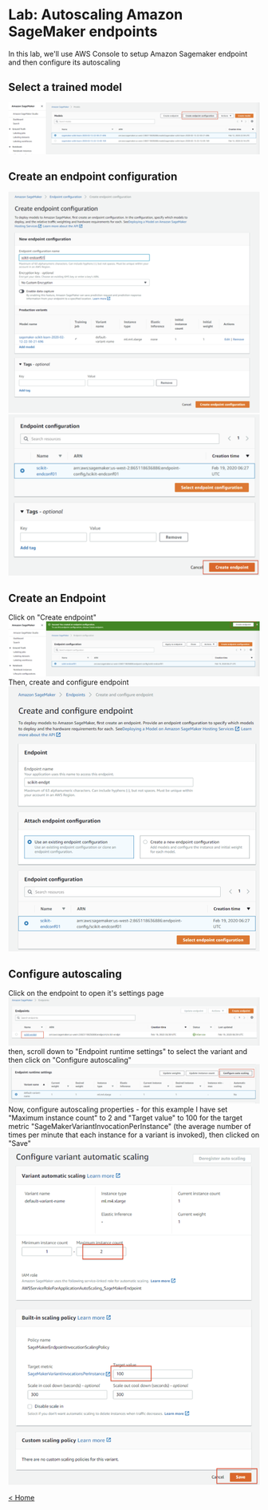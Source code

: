 # Lab: Autoscaling Amazon SageMaker endpoints

In this lab, we'll use AWS Console to setup Amazon Sagemaker endpoint and then
configure its autoscaling

## Select a trained model

![](./images/autoscaling/select-model.png)

## Create an endpoint configuration

![](./images/autoscaling/create-endpoint-conf.png)
![](./images/autoscaling/create-endpoint-2.png)

## Create an Endpoint

Click on "Create endpoint" ![](./images/autoscaling/endpoint-conf.png) Then,
create and configure endpoint ![](./images/autoscaling/create-endpoint.png)

## Configure autoscaling

Click on the endpoint to open it's settings page
![](./images/autoscaling/click-endpoint.png) then, scroll down to "Endpoint
runtime settings" to select the variant and then click on "Configure
autoscaling" ![](./images/autoscaling/select-runtime-settings.png) Now,
configure autoscaling properties - for this example I have set "Maximum instance
count" to 2 and "Target value" to 100 for the target metric
"SageMakerVariantInvocationPerInstance" (the average number of times per minute
that each instance for a variant is invoked), then clicked on "Save"
![](./images/autoscaling/configure-asg.png)

[< Home](./readme.md)
